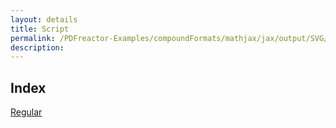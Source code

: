 ```yaml
---
layout: details
title: Script
permalink: /PDFreactor-Examples/compoundFormats/mathjax/jax/output/SVG/fonts/TeX/Script/
description: 
---
```


## Index
<div class="boxes">
                            <a href="/compare.html2pdf.tools/PDFreactor-Examples/compoundFormats/mathjax/jax/output/SVG/fonts/TeX/Script/Regular/">
                                Regular
                            </a>
</div>


